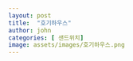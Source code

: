 ```yaml
---
layout: post
title:  "호기하우스"
author: john
categories: [ 샌드위치]
image: assets/images/호기하우스.png
---
```

